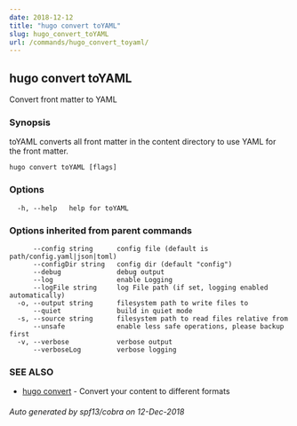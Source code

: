 ```yaml
---
date: 2018-12-12
title: "hugo convert toYAML"
slug: hugo_convert_toYAML
url: /commands/hugo_convert_toyaml/
---
```

## hugo convert toYAML

Convert front matter to YAML

### Synopsis

toYAML converts all front matter in the content directory
to use YAML for the front matter.

```
hugo convert toYAML [flags]
```

### Options

```
  -h, --help   help for toYAML
```

### Options inherited from parent commands

```
      --config string      config file (default is path/config.yaml|json|toml)
      --configDir string   config dir (default "config")
      --debug              debug output
      --log                enable Logging
      --logFile string     log File path (if set, logging enabled automatically)
  -o, --output string      filesystem path to write files to
      --quiet              build in quiet mode
  -s, --source string      filesystem path to read files relative from
      --unsafe             enable less safe operations, please backup first
  -v, --verbose            verbose output
      --verboseLog         verbose logging
```

### SEE ALSO

* [hugo convert](/commands/hugo_convert/)	 - Convert your content to different formats

###### Auto generated by spf13/cobra on 12-Dec-2018
